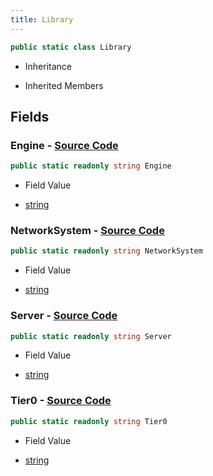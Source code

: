 ```yaml
---
title: Library
---
```


```csharp
public static class Library
```

- Inheritance

- Inherited Members

## Fields

### **Engine** - [Source Code](https://github.com/swiftly-solution/swiftlys2/blob/main/managed/src/SwiftlyS2.Shared/Modules/Memory/Library.cs#L7)

```csharp
public static readonly string Engine
```

- Field Value

- [string](https://learn.microsoft.com/dotnet/api/system.string)

### **NetworkSystem** - [Source Code](https://github.com/swiftly-solution/swiftlys2/blob/main/managed/src/SwiftlyS2.Shared/Modules/Memory/Library.cs#L13)

```csharp
public static readonly string NetworkSystem
```

- Field Value

- [string](https://learn.microsoft.com/dotnet/api/system.string)

### **Server** - [Source Code](https://github.com/swiftly-solution/swiftlys2/blob/main/managed/src/SwiftlyS2.Shared/Modules/Memory/Library.cs#L11)

```csharp
public static readonly string Server
```

- Field Value

- [string](https://learn.microsoft.com/dotnet/api/system.string)

### **Tier0** - [Source Code](https://github.com/swiftly-solution/swiftlys2/blob/main/managed/src/SwiftlyS2.Shared/Modules/Memory/Library.cs#L9)

```csharp
public static readonly string Tier0
```

- Field Value

- [string](https://learn.microsoft.com/dotnet/api/system.string)

